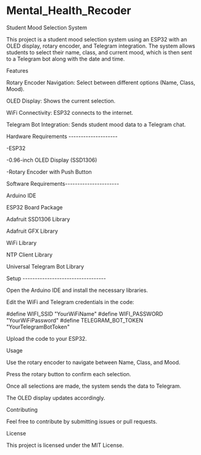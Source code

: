 # Mental_Health_Recoder
Student Mood Selection System

This project is a student mood selection system using an ESP32 with an OLED display, rotary encoder, and Telegram integration. The system allows students to select their name, class, and current mood, which is then sent to a Telegram bot along with the date and time.

Features

Rotary Encoder Navigation: Select between different options (Name, Class, Mood).

OLED Display: Shows the current selection.

WiFi Connectivity: ESP32 connects to the internet.

Telegram Bot Integration: Sends student mood data to a Telegram chat.

Hardware Requirements --------------------

-ESP32

-0.96-inch OLED Display (SSD1306)

-Rotary Encoder with Push Button


Software Requirements----------------------

Arduino IDE

ESP32 Board Package

Adafruit SSD1306 Library

Adafruit GFX Library

WiFi Library

NTP Client Library

Universal Telegram Bot Library

Setup ----------------------------------

Open the Arduino IDE and install the necessary libraries.

Edit the WiFi and Telegram credentials in the code:

#define WIFI_SSID "YourWiFiName"
#define WIFI_PASSWORD "YourWiFiPassword"
#define TELEGRAM_BOT_TOKEN "YourTelegramBotToken"

Upload the code to your ESP32.

Usage

Use the rotary encoder to navigate between Name, Class, and Mood.

Press the rotary button to confirm each selection.

Once all selections are made, the system sends the data to Telegram.

The OLED display updates accordingly.

Contributing

Feel free to contribute by submitting issues or pull requests.

License

This project is licensed under the MIT License.


